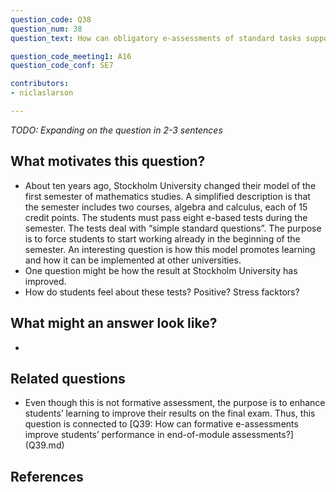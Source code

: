```yaml
---
question_code: Q38 
question_num: 38 
question_text: How can obligatory e-assessments of standard tasks support mathematical learning? 

question_code_meeting1: A16 
question_code_conf: SE7 

contributors:
- niclaslarson

---
```

*TODO: Expanding on the question in 2-3 sentences*

## What motivates this question?

* About ten years ago, Stockholm University changed their model of the first semester of mathematics studies. A simplified description is that the semester includes two courses, algebra and calculus, each of 15 credit points. The students must pass eight e-based tests during the semester. The tests deal with “simple standard questions”. The purpose is to force students to start working already in the beginning of the semester. An interesting question is how this model promotes learning and how it can be implemented at other universities.
* One question might be how the result at Stockholm University has improved.
* How do students feel about these tests? Positive? Stress facktors?

## What might an answer look like?

*

## Related questions

* Even though this is not formative assessment, the purpose is to enhance students’ learning to improve their results on the final exam. Thus, this question is connected to [Q39: How can formative e-assessments improve students’ performance in end-of-module assessments?] (Q39.md)

## References
